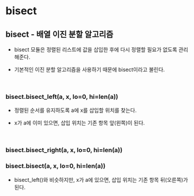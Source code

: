 # bisect

## bisect - 배열 이진 분할 알고리즘

-   bisect 모듈은 정렬된 리스트에 값을 삽입한 후에 다시 정렬할 필요가 없도록 관리해준다.

-   기본적인 이진 분할 알고리즘을 사용하기 때문에 bisect이라고 불린다.

<br>

### bisect.bisect_left(a, x, lo=0, hi=len(a))

-   정렬된 순서를 유지하도록 a에 x를 삽입할 위치를 찾는다.

-   x가 a에 이미 있으면, 삽입 위치는 기존 항목 앞(왼쪽)이 된다.

<br>

### bisect.bisect_right(a, x, lo=0, hi=len(a))

### bisect.bisect(a, x, lo=0, hi=len(a))

-   bisect_left()와 비슷하지만, x가 a에 있으면, 삽입 위치는 기존 항목 뒤(오른쪽)가 된다.
